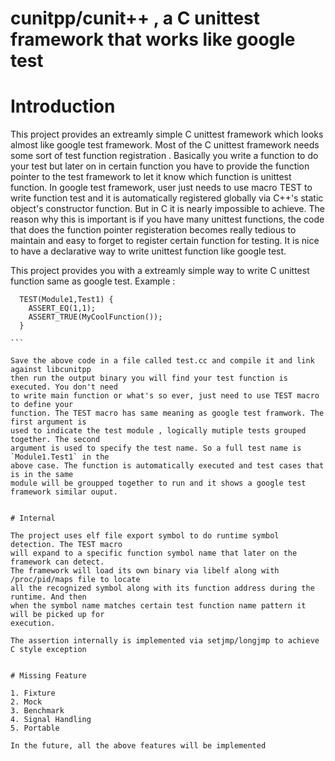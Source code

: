 cunitpp/cunit++ , a C unittest framework that works like google test
===========================================================================

# Introduction

This project provides an extreamly simple C unittest framework which looks almost
like google test framework. Most of the C unittest framework needs some sort of
test function registration . Basically you write a function to do your test but
later on in certain function you have to provide the function pointer to the test
framework to let it know which function is unittest function. In google test framework,
user just needs to use macro TEST to write function test and it is automatically
registered globally via C++'s static object's constructor function. But in C it is
nearly impossible to achieve. The reason why this is important is if you have many
unittest functions, the code that does the function pointer registeration becomes
really tedious to maintain and easy to forget to register certain function for testing.
It is nice to have a declarative way to write unittest function like google test.

This project provides you with a extreamly simple way to write C unittest function same
as google test. Example :

````
  TEST(Module1,Test1) {
    ASSERT_EQ(1,1);
    ASSERT_TRUE(MyCoolFunction());
  }

```

Save the above code in a file called test.cc and compile it and link against libcunitpp
then run the output binary you will find your test function is executed. You don't need
to write main function or what's so ever, just need to use TEST macro to define your
function. The TEST macro has same meaning as google test framwork. The first argument is
used to indicate the test module , logically mutiple tests grouped together. The second
argument is used to specify the test name. So a full test name is `Module1.Test1` in the
above case. The function is automatically executed and test cases that is in the same
module will be groupped together to run and it shows a google test framework similar ouput.


# Internal

The project uses elf file export symbol to do runtime symbol detection. The TEST macro
will expand to a specific function symbol name that later on the framework can detect.
The framework will load its own binary via libelf along with /proc/pid/maps file to locate
all the recognized symbol along with its function address during the runtime. And then
when the symbol name matches certain test function name pattern it will be picked up for
execution.

The assertion internally is implemented via setjmp/longjmp to achieve C style exception


# Missing Feature

1. Fixture
2. Mock
3. Benchmark
4. Signal Handling
5. Portable

In the future, all the above features will be implemented
